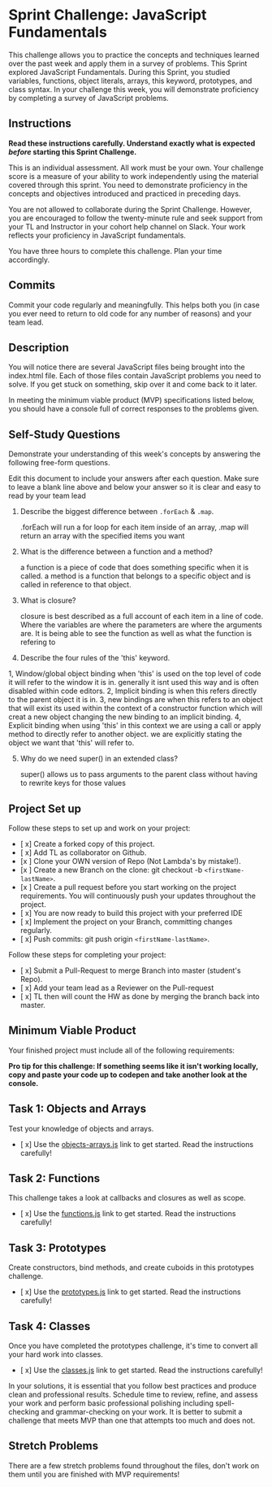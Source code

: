 # Sprint Challenge: JavaScript Fundamentals

This challenge allows you to practice the concepts and techniques learned over the past week and apply them in a survey of problems. This Sprint explored JavaScript Fundamentals. During this Sprint, you studied variables, functions, object literals, arrays, this keyword, prototypes, and class syntax. In your challenge this week, you will demonstrate proficiency by completing a survey of JavaScript problems.

## Instructions

**Read these instructions carefully. Understand exactly what is expected _before_ starting this Sprint Challenge.**

This is an individual assessment. All work must be your own. Your challenge score is a measure of your ability to work independently using the material covered through this sprint. You need to demonstrate proficiency in the concepts and objectives introduced and practiced in preceding days.

You are not allowed to collaborate during the Sprint Challenge. However, you are encouraged to follow the twenty-minute rule and seek support from your TL and Instructor in your cohort help channel on Slack. Your work reflects your proficiency in JavaScript fundamentals.

You have three hours to complete this challenge. Plan your time accordingly.

## Commits

Commit your code regularly and meaningfully. This helps both you (in case you ever need to return to old code for any number of reasons) and your team lead.

## Description

You will notice there are several JavaScript files being brought into the index.html file.  Each of those files contain JavaScript problems you need to solve.  If you get stuck on something, skip over it and come back to it later.

In meeting the minimum viable product (MVP) specifications listed below, you should have a console full of correct responses to the problems given.

## Self-Study Questions

Demonstrate your understanding of this week's concepts by answering the following free-form questions.

Edit this document to include your answers after each question. Make sure to leave a blank line above and below your answer so it is clear and easy to read by your team lead

1. Describe the biggest difference between `.forEach` & `.map`.

    .forEach will run a for loop for each item inside of an array, .map will return an array with the specified items you want

2. What is the difference between a function and a method?

    a function is a piece of code that does something specific when it is called. a method is a function that belongs to a specific object and is called in reference to that object.

3. What is closure?

    closure is best described as a full account of each item in a line of code. Where the variables are where the parameters are where the arguments are. It is being able to see the function as well as what the function is refering to

4. Describe the four rules of the 'this' keyword.

  1, Window/global object binding when 'this' is used on the top level of code it will refer to the window it is in. generally it isnt used this way and is often disabled within code editors. 2, Implicit binding is when this refers directly to the parent object it is in. 3, new bindings are when this refers to an object that will exist its used within the context of a constructor function which will creat a new object changing the new binding to an implicit binding. 4, Explicit binding when using 'this' in this context we are using a call or apply method to directly refer to another object. we are explicitly stating the object we want that 'this' will refer to.

5. Why do we need super() in an extended class?

    super() allows us to pass arguments to the parent class without having to rewrite keys for those values

## Project Set up

Follow these steps to set up and work on your project:

- [ x] Create a forked copy of this project.
- [ x] Add TL as collaborator on Github.
- [x ] Clone your OWN version of Repo (Not Lambda's by mistake!).
- [x ] Create a new Branch on the clone: git checkout -b `<firstName-lastName>`.
- [x ] Create a pull request before you start working on the project requirements.  You will continuously push your updates throughout the project.
- [ x] You are now ready to build this project with your preferred IDE
- [ x] Implement the project on your Branch, committing changes regularly.
- [ x] Push commits: git push origin `<firstName-lastName>`.

Follow these steps for completing your project:

- [ x] Submit a Pull-Request to merge <firstName-lastName> Branch into master (student's  Repo).
- [ x] Add your team lead as a Reviewer on the Pull-request
- [ x] TL then will count the HW as done by  merging the branch back into master.


## Minimum Viable Product

Your finished project must include all of the following requirements:

**Pro tip for this challenge: If something seems like it isn't working locally, copy and paste your code up to codepen and take another look at the console.**

## Task 1: Objects and Arrays
Test your knowledge of objects and arrays. 
* [ x] Use the [objects-arrays.js](challenges/objects-arrays.js) link to get started.  Read the instructions carefully!

## Task 2: Functions
This challenge takes a look at callbacks and closures as well as scope. 
* [ x] Use the [functions.js](challenges/functions.js) link to get started. Read the instructions carefully!

## Task 3: Prototypes
Create constructors, bind methods, and create cuboids in this prototypes challenge.
* [ x] Use the [prototypes.js](challenges/prototypes.js) link to get started. Read the instructions carefully!

## Task 4: Classes
Once you have completed the prototypes challenge, it's time to convert all your hard work into classes.
* [ x] Use the [classes.js](challenges/classes.js) link to get started. Read the instructions carefully!

In your solutions, it is essential that you follow best practices and produce clean and professional results. Schedule time to review, refine, and assess your work and perform basic professional polishing including spell-checking and grammar-checking on your work. It is better to submit a challenge that meets MVP than one that attempts too much and does not.

## Stretch Problems

There are a few stretch problems found throughout the files, don't work on them until you are finished with MVP requirements!
